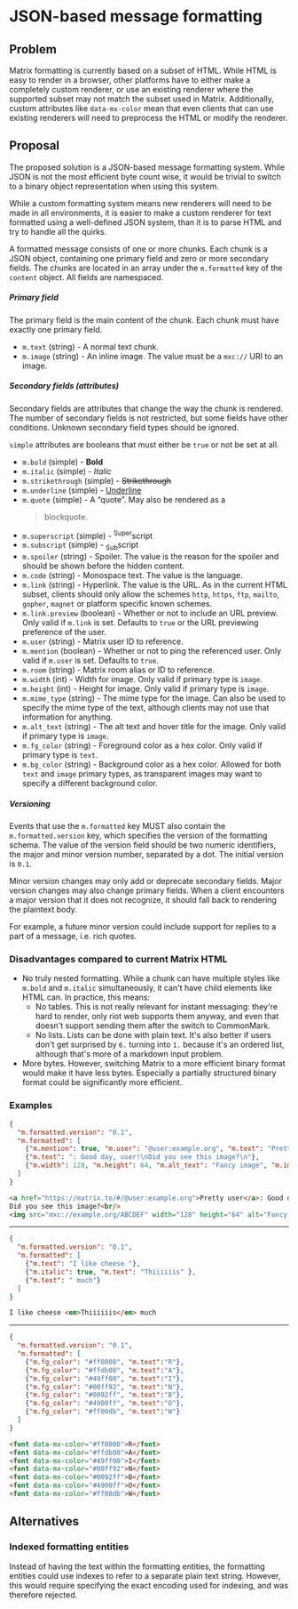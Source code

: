 # JSON-based message formatting
## Problem
Matrix formatting is currently based on a subset of HTML. While HTML is easy to
render in a browser, other platforms have to either make a completely custom
renderer, or use an existing renderer where the supported subset may not match
the subset used in Matrix. Additionally, custom attributes like `data-mx-color`
mean that even clients that can use existing renderers will need to preprocess
the HTML or modify the renderer.

## Proposal
The proposed solution is a JSON-based message formatting system. While JSON is
not the most efficient byte count wise, it would be trivial to switch to a
binary object representation when using this system.

While a custom formatting system means new renderers will need to be made in
all environments, it is easier to make a custom renderer for text formatted
using a well-defined JSON system, than it is to parse HTML and try to handle
all the quirks.

A formatted message consists of one or more chunks. Each chunk is a JSON
object, containing one primary field and zero or more secondary fields. The
chunks are located in an array under the `m.formatted` key of the `content`
object. All fields are namespaced.

##### Primary field
The primary field is the main content of the chunk. Each chunk must have
exactly one primary field.

* `m.text` (string) - A normal text chunk.
* `m.image` (string) - An inline image. The value must be a `mxc://` URI to an
  image.

##### Secondary fields (attributes)
Secondary fields are attributes that change the way the chunk is rendered. The
number of secondary fields is not restricted, but some fields have other
conditions. Unknown secondary field types should be ignored.

`simple` attributes are booleans that must either be `true` or not be set at
all.

* `m.bold` (simple) - **Bold**
* `m.italic` (simple) - *Italic*
* `m.strikethrough` (simple) - ~~Strikethrough~~
* `m.underline` (simple) - <u>Underline</u>
* `m.quote` (simple) - A “quote”. May also be rendered as a
  > blockquote.
* `m.superscript` (simple) - <sup>Super</sup>script
* `m.subscript` (simple) - <sub>Sub</sub>script
* `m.spoiler` (string) - Spoiler. The value is the reason for the spoiler and
  should be shown before the hidden content.
* `m.code` (string) - Monospace text. The value is the language.
* `m.link` (string) - Hyperlink. The value is the URL. As in the current HTML
  subset, clients should only allow the schemes `http`, `https`, `ftp`,
  `mailto`, `gopher`, `magnet` or platform specific known schemes.
* `m.link.preview` (boolean) - Whether or not to include an URL preview. Only
  valid if `m.link` is set. Defaults to `true` or the URL previewing preference
  of the user.
* `m.user` (string) - Matrix user ID to reference.
* `m.mention` (boolean) - Whether or not to ping the referenced user. Only
  valid if `m.user` is set. Defaults to `true`.
* `m.room` (string) - Matrix room alias or ID to reference.
* `m.width` (int) - Width for image. Only valid if primary type is `image`.
* `m.height` (int) - Height for image. Only valid if primary type is `image`.
* `m.mime_type` (string) - The mime type for the image. Can also be used to
  specify the mime type of the text, although clients may not use that
  information for anything.
* `m.alt_text` (string) - The alt text and hover title for the image. Only
  valid if primary type is `image`.
* `m.fg_color` (string) - Foreground color as a hex color. Only valid if
  primary type is `text`.
* `m.bg_color` (string) - Background color as a hex color. Allowed for both
  `text` and `image` primary types, as transparent images may want to specify a
  different background color.

##### Versioning
Events that use the `m.formatted` key MUST also contain the `m.formatted.version`
key, which specifies the version of the formatting schema. The value of the
version field should be two numeric identifiers, the major and minor version
number, separated by a dot. The initial version is `0.1`.

Minor version changes may only add or deprecate secondary fields. Major version
changes may also change primary fields. When a client encounters a major version
that it does not recognize, it should fall back to rendering the plaintext body.

For example, a future minor version could include support for replies to a part
of a message, i.e. rich quotes.

### Disadvantages compared to current Matrix HTML
* No truly nested formatting. While a chunk can have multiple styles like
  `m.bold` and `m.italic` simultaneously, it can't have child elements like
  HTML can. In practice, this means:
  * No tables. This is not really relevant for instant messaging: they're hard
    to render, only riot web supports them anyway, and even that doesn't
    support sending them after the switch to CommonMark.
  * No lists. Lists can be done with plain text. It's also better if users
    don't get surprised by `6.` turning into `1.` because it's an ordered list,
    although that's more of a markdown input problem.
* More bytes. However, switching Matrix to a more efficient binary format would
  make it have less bytes. Especially a partially structured binary format
  could be significantly more efficient.

### Examples
```json
{
  "m.formatted.version": "0.1",
  "m.formatted": [
    {"m.mention": true, "m.user": "@user:example.org", "m.text": "Pretty user"},
    {"m.text": ": Good day, user!\nDid you see this image?\n"},
    {"m.width": 128, "m.height": 64, "m.alt_text": "Fancy image", "m.image": "mxc://example.org/ABCDEF"}
  ]
}
``` 
```html
<a href="https://matrix.to/#/@user:example.org">Pretty user</a>: Good day, user!<br/>
Did you see this image?<br/>
<img src="mxc://example.org/ABCDEF" width="128" height="64" alt="Fancy image" title="Fancy image" />
```

---

```json
{
  "m.formatted.version": "0.1",
  "m.formatted": [
    {"m.text": "I like cheese "},
    {"m.italic": true, "m.text": "Thiiiiiis" },
    {"m.text": " much"}
  ]
}
```
```html
I like cheese <em>Thiiiiiis</em> much
```

---

```json
{
  "m.formatted.version": "0.1",
  "m.formatted": [
    {"m.fg_color": "#ff0000", "m.text":"R"},
    {"m.fg_color": "#ffdb00", "m.text":"A"},
    {"m.fg_color": "#49ff00", "m.text":"I"},
    {"m.fg_color": "#00ff92", "m.text":"N"},
    {"m.fg_color": "#0092ff", "m.text":"B"},
    {"m.fg_color": "#4900ff", "m.text":"O"},
    {"m.fg_color": "#ff00db", "m.text":"W"}
  ]
}
```
```html
<font data-mx-color="#ff0000">R</font>
<font data-mx-color="#ffdb00">A</font>
<font data-mx-color="#49ff00">I</font>
<font data-mx-color="#00ff92">N</font>
<font data-mx-color="#0092ff">B</font>
<font data-mx-color="#4900ff">O</font>
<font data-mx-color="#ff00db">W</font>
```

## Alternatives
### Indexed formatting entities
Instead of having the text within the formatting entities, the formatting
entities could use indexes to refer to a separate plain text string. However,
this would require specifying the exact encoding used for indexing, and was
therefore rejected.
